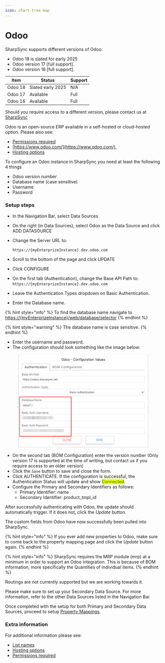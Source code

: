 ```yaml
---
icon: chart-tree-map
---
```


# Odoo

SharpSync supports different versions of Odoo:

* Odoo 18 is slated for early 2025
* Odoo version 17 \[full support].
* Odoo version 16 \[full support].&#x20;

| Item    | Status            | Support |
| ------- | ----------------- | ------- |
| Odoo 18 | Slated early 2025 | N/A     |
| Odoo 17 | Available         | Full    |
| Odoo 16 | Available         | Full    |



Should you require access to a different version, please contact us at [SharpSync](https://sharpsync.net/about/)

Odoo is an open-source ERP available in a self-hosted or cloud-hosted option. Please also see:

* [Permissions required](https://github.com/SharpSync/docs/blob/main/datasources/odoo/markdown/permissions_required.md)
* [https://www.odoo.com/](https://www.odoo.com/),
* [Hosting options](https://github.com/SharpSync/docs/blob/main/datasources/odoo/markdown/hosting-options.md)

To configure an Odoo instance in SharpSync you need at least the following 4 things

* Odoo version number
* Database name (case sensitive)
* Username
* Password

### Setup steps

* In the Navigation Bar, select Data Sources
* On the right (in Data Sources), select Odoo as the Data Source and click ADD DATASOURCE
*   Change the Server URL to:

    ```
    https://{myEnterprizeInstance}.dev.odoo.com
    ```
* Scroll to the bottom of the page and click UPDATE
* Click CONFIGURE
* On the first tab (Authentication), change the Base API Path to: `https://{myEnterprizeInstance}.dev.odoo.com`
* Leave the Authentication Types dropdown on Basic Authentication.
* Enter the Database name.&#x20;

{% hint style="info" %}
To find the database name navigate to [https://{myEnterprizeInstance}/web/database/selector](https://your-odoo-instance/web/database/selector)
{% endhint %}

{% hint style="warning" %}
The database name is case sensitive.
{% endhint %}

* Enter the username and password.
* The configuration should look something like the image below:

<figure><img src="../../.gitbook/assets/image (4).png" alt=""><figcaption></figcaption></figure>

* On the second tab (BOM Configuration) enter the version number (Only version 17 is supported at the time of writing, but contact us if you require access to an older version)
* Click the `Save` button to save and close the form.
* Click AUTHENTICATE. If the configuration is successful, the Authentication Status will update and show <mark style="color:green;">Connected</mark>.&#x20;
* Configure the Primary and Secondary Identifiers as follows:
  * Primary Identifier: name
  * Secondary Identifier: product\_tmpl\_id

After successfully authenticating with Odoo, the update should automatically trigger. If it does not, click the _Update_ button.

The custom fields from Odoo have now successfully been pulled into SharpSync.

{% hint style="info" %}
&#x20;If you ever add new properties to Odoo, make sure to come back to the property mapping page and click the _Update_ button again.
{% endhint %}

{% hint style="info" %}
SharpSync requires the MRP module (mrp) at a minimum in order to support an Odoo integration. This is because of BOM information, more specifically the Quantities of individual items.
{% endhint %}

Routings are not currently supported but we are working towards it.

Please make sure to set up your Secondary Data Source. For more information, refer to the other Data Sources listed in the Navigation Bar.

Once completed with the setup for both Primary and Secondary Data Sources, proceed to setup [Property Mappings](../../fundamentals/property-mappings.md).

### Extra information

For additional information please see:

* [List names](https://github.com/SharpSync/docs/blob/main/datasources/odoo/markdown/list_names.md)
* [Hosting options](https://github.com/SharpSync/docs/blob/main/datasources/odoo/markdown/hosting-options.md)
* [Permissions required](https://github.com/SharpSync/docs/blob/main/datasources/odoo/markdown/permissions_required.md)
